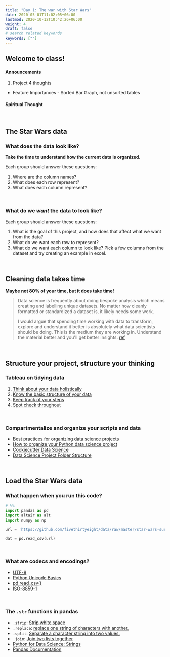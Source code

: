 ```yaml
---
title: "Day 1: The war with Star Wars"
date: 2020-05-01T11:02:05+06:00
lastmod: 2020-10-12T10:42:26+06:00
weight: 4
draft: false
# search related keywords
keywords: [""]
---
```


## Welcome to class!
#### Announcements
1. Project 4 thoughts
*  Feature Importances - Sorted Bar Graph, not unsorted tables


#### Spiritual Thought

<br>

## The Star Wars data

### What does the data look like?

**Take the time to understand how the current data is organized.**

Each group should answer these questions:

1. Where are the column names?
1. What does each row represent?
1. What does each column represent?

<br>

### What do we *want* the data to look like?

Each group should answer these questions:

1. What is the goal of this project, and how does that affect what we want from the data?
2. What do we want each row to represent?
3. What do we want each column to look like? Pick a few columns from the dataset and try creating an example in excel.

<!----------------------
1. We want shorter column names.
2. We want responses in the columns.
3. We need to create numeric columns out of any text/category columns.
----------------------------->

<br>

## Cleaning data takes time

**Maybe not 80% of your time, but it does take time!**

> Data science is frequently about doing bespoke analysis which means creating and labelling unique datasets. No matter how cleanly formatted or standardized a dataset is, it likely needs some work. 
>
>
>
> I would argue that spending time working with data to transform, explore and understand it better is absolutely what data scientists should be doing. This is the medium they are working in. Understand the material better and you'll get better insights. [ref](https://blog.ldodds.com/2020/01/31/do-data-scientists-spend-80-of-their-time-cleaning-data-turns-out-no/)

<br>

## Structure your project, structure your thinking

### Tableau on tidying data

1. [Think about your data holistically](https://www.tableau.com/learn/whitepapers/data-prep-best-practices#think)
2. [Know the basic structure of your data](https://www.tableau.com/learn/whitepapers/data-prep-best-practices#know)
3. [Keep track of your steps](https://www.tableau.com/learn/whitepapers/data-prep-best-practices#track)
4. [Spot check throughout](https://www.tableau.com/learn/whitepapers/data-prep-best-practices#spot)

<br>

### Compartmentalize and organize your scripts and data

- [Best practices for organizing data science projects](https://www.thinkingondata.com/how-to-organize-data-science-projects/)
- [How to organize your Python data science project](https://gist.github.com/ericmjl/27e50331f24db3e8f957d1fe7bbbe510#directory-structure)
- [Cookiecutter Data Science](https://drivendata.github.io/cookiecutter-data-science/#directory-structure)
- [Data Science Project Folder Structure](https://dzone.com/articles/data-science-project-folder-structure)
<!---- > - [BYU=I DSS](https://github.com/BYUIDSS/blank_project_repository) ----->

<br>

<!----------------------------------
### Structured Thinking

Here is how to read this graph:

- Red line in the graph shows how time to complete a project (in weeks) has come down with experience
- With in each of three blocks (< 1 year; 1 – 3 year; 3+ years), the area of color shows the factor responsible for drop in time.
- For example, during the first block, time required to complete the project comes down from 12+ weeks to 3 weeks and 75% of this drop is because of structured thinking. [ref](https://www.analyticsvidhya.com/blog/2013/06/art-structured-thinking-analyzing/)

![](https://www.analyticsvidhya.com/wp-content/uploads/2013/06/time-required-project-completion.jpg)

<br>
---------------------------------->

## Load the Star Wars data

### What happen when you run this code?
```python
# %%
import pandas as pd 
import altair as alt
import numpy as np

url = 'https://github.com/fivethirtyeight/data/raw/master/star-wars-survey/StarWars.csv'

dat = pd.read_csv(url)

```
<br>

### What are codecs and encodings?

- [UTF-8](https://en.wikipedia.org/wiki/UTF-8)
- [Python Unicode Basics](http://python-notes.curiousefficiency.org/en/latest/python3/text_file_processing.html#unicode-basics)
- [pd.read_csv()](https://pandas.pydata.org/pandas-docs/stable/reference/api/pandas.read_csv.html)
- [ISO-8859-1](https://en.wikipedia.org/wiki/ISO/IEC_8859-1)

<br>

### The `.str` functions in pandas

- `.strip`: [Strip white space](https://pandas.pydata.org/pandas-docs/stable/reference/api/pandas.Series.str.strip.html)
- `.replace`: [replace one string of characters with another.](https://pandas.pydata.org/pandas-docs/stable/reference/api/pandas.Series.str.replace.html)
- `.split`: [Separate a character string into two values.](https://pandas.pydata.org/pandas-docs/stable/reference/api/pandas.Series.str.split.html)
- `.join`: [Join two lists together](https://pandas.pydata.org/pandas-docs/stable/reference/api/pandas.Series.str.join.html#pandas.Series.str.join)
- [Python for Data Science: Strings](https://byuidatascience.github.io/python4ds/strings.html)
- [Pandas Documentation](https://pandas.pydata.org/pandas-docs/stable/reference/api/pandas.Series.str.strip.html)
